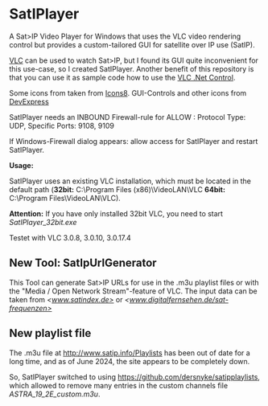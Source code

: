 # SatIPlayer

A Sat>IP Video Player for Windows that uses the VLC video rendering control but provides a custom-tailored GUI for satellite over IP use (SatIP).

[VLC](https://www.videolan.org) can be used to watch Sat>IP, but I found its GUI quite inconvenient for this use-case, so I created SatIPlayer.
Another benefit of this repository is that you can use it as sample code how to use the [VLC .Net Control](https://github.com/ZeBobo5/Vlc.DotNet).

Some icons from taken from [Icons8](https://icons8.com).
GUI-Controls and other icons from [DevExpress](https://www.devexpress.com)

SatIPlayer needs an INBOUND Firewall-rule for ALLOW : Protocol Type: UDP, Specific Ports: 9108, 9109

If Windows-Firewall dialog appears: allow access for SatIPlayer and restart SatIPlayer.

**Usage:**

SatIPlayer uses an existing VLC installation, which must be located in the default path (**32bit:** C:\Program Files (x86)\VideoLAN\VLC **64bit:** C:\Program Files\VideoLAN\VLC).

**Attention:** If you have only installed 32bit VLC, you need to start *SatIPlayer_32bit.exe*

Testet with VLC 3.0.8, 3.0.10, 3.0.17.4

## New Tool: SatIpUrlGenerator

This Tool can generate Sat>IP URLs for use in the .m3u playlist files or with the "Media / Open Network Stream"-feature of VLC. The input data can be taken from *<www.satindex.de>* or *<www.digitalfernsehen.de/sat-frequenzen>*

## New playlist file

The .m3u file at <http://www.satip.info/Playlists> has been out of date for a long time, and as of June 2024, the site appears to be completely down.

So, SatIPlayer switched to using <https://github.com/dersnyke/satipplaylists>, which allowed to remove many entries in the custom channels file *ASTRA_19_2E_custom.m3u*.
